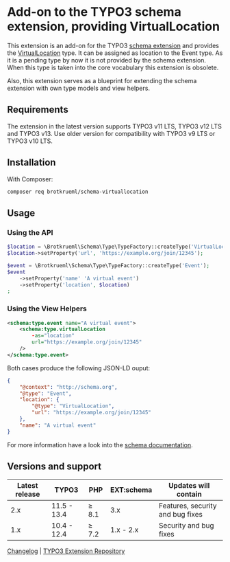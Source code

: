 # Add-on to the TYPO3 schema extension, providing VirtualLocation

This extension is an add-on for the TYPO3
[schema extension](https://github.com/brotkrueml/schema) and provides the
[VirtualLocation](https://schema.org/VirtualLocation) type. It can be assigned
as location to the Event type. As it is a pending type by now it is not provided
by the schema extension. When this type is taken into the core vocabulary this
extension is obsolete.

Also, this extension serves as a blueprint for extending the schema extension
with own type models and view helpers.

## Requirements

The extension in the latest version supports TYPO3 v11 LTS, TYPO3 v12 LTS and
TYPO3 v13. Use older version for compatibility with TYPO3 v9 LTS or TYPO3 v10
LTS.

## Installation

With Composer:

```bash
composer req brotkrueml/schema-virtuallocation
```

## Usage

### Using the API

```php
$location = \Brotkrueml\Schema\Type\TypeFactory::createType('VirtualLocation');
$location->setProperty('url', 'https://example.org/join/12345');

$event = \Brotkrueml\Schema\Type\TypeFactory::createType('Event');
$event
    ->setProperty('name' 'A virtual event')
    ->setProperty('location', $location)
;
```

### Using the View Helpers

```xml
<schema:type.event name="A virtual event">
    <schema:type.virtualLocation
        -as="location"
        url="https://example.org/join/12345"
    />
</schema:type.event>
```

Both cases produce the following JSON-LD ouput:

```json
{
    "@context": "http://schema.org",
    "@type": "Event",
    "location": {
        "@type": "VirtualLocation",
        "url": "https://example.org/join/12345"
    },
    "name": "A virtual event"
}
```

For more information have a look into the
[schema documentation](https://docs.typo3.org/p/brotkrueml/schema/main/en-us/).

## Versions and support

| Latest release | TYPO3       | PHP   | EXT:schema | Updates will contain             |
|----------------|-------------|-------|------------|----------------------------------|
| 2.x            | 11.5 - 13.4 | ≥ 8.1 | 3.x        | Features, security and bug fixes |
| 1.x            | 10.4 - 12.4 | ≥ 7.2 | 1.x - 2.x  | Security and bug fixes           |

[Changelog](https://github.com/brotkrueml/schema-virtuallocation/blob/main/CHANGELOG.md) |
[TYPO3 Extension Repository](https://extensions.typo3.org/extension/schema_virtuallocation)
